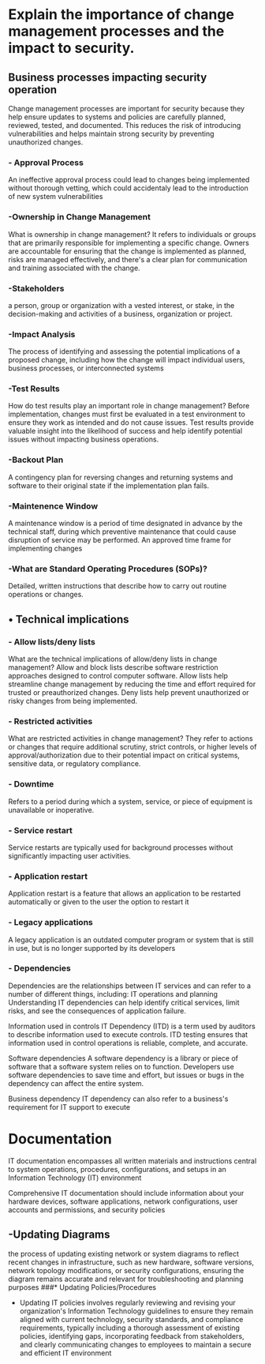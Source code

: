 # Explain the importance of change management processes and the impact to security.
## Business processes impacting security operation

Change management processes are important for security because they help ensure updates to systems and policies are carefully planned, reviewed, tested, and documented. This reduces the risk of introducing vulnerabilities and helps maintain strong security by preventing unauthorized changes.

### - Approval Process
An ineffective approval process could lead to changes being implemented without thorough vetting, which could accidentaly lead to the introduction of new system vulnerabilities

### -Ownership in Change Management
What is ownership in change management?
It refers to individuals or groups that are primarily responsible for implementing a specific change. Owners are accountable for ensuring that the change is implemented as planned, risks are managed effectively, and there's a clear plan for communication and training associated with the change.

### -Stakeholders
 a person, group or organization with a vested interest, or stake, in the decision-making and activities of a business, organization or project.

### -Impact Analysis
 The process of identifying and assessing the potential implications of a proposed change, including how the change will impact individual users, business processes, or interconnected systems
 
### -Test Results
How do test results play an important role in change management?
Before implementation, changes must first be evaluated in a test environment to ensure they work as intended and do not cause issues. Test results provide valuable insight into the likelihood of success and help identify potential issues without impacting business operations.

### -Backout Plan
A contingency plan for reversing changes and returning systems and software to their original state if the implementation plan fails.

### -Maintenence Window
A maintenance window is a period of time designated in advance by the technical staff, during which preventive maintenance that could cause disruption of service may be performed.
An approved time frame for implementing changes

### -What are Standard Operating Procedures (SOPs)?
Detailed, written instructions that describe how to carry out routine operations or changes. 

## • Technical implications

### - Allow lists/deny lists
What are the technical implications of allow/deny lists in change management?
Allow and block lists describe software restriction approaches designed to control computer software. Allow lists help streamline change management by reducing the time and effort required for trusted or preauthorized changes. Deny lists help prevent unauthorized or risky changes from being implemented.

### - Restricted activities
What are restricted activities in change management?
They refer to actions or changes that require additional scrutiny, strict controls, or higher levels of approval/authorization due to their potential impact on critical systems, sensitive data, or regulatory compliance.

### - Downtime
Refers to a period during which a system, service, or piece of equipment is unavailable or inoperative.

### - Service restart
Service restarts are typically used for background processes without significantly impacting user activities.

### - Application restart
Application restart is a feature that allows an application to be restarted automatically or given to the user the option to restart it

### - Legacy applications
A legacy application is an outdated computer program or system that is still in use, but is no longer supported by its developers

### - Dependencies
Dependencies are the relationships between IT services and can refer to a number of different things, including:
IT operations and planning
Understanding IT dependencies can help identify critical services, limit risks, and see the consequences of application failure. 
 
Information used in controls
IT Dependency (ITD) is a term used by auditors to describe information used to execute controls. ITD testing ensures that information used in control operations is reliable, complete, and accurate. 

Software dependencies
A software dependency is a library or piece of software that a software system relies on to function. Developers use software dependencies to save time and effort, but issues or bugs in the dependency can affect the entire system. 
 
Business dependency
IT dependency can also refer to a business's requirement for IT support to execute

# Documentation
IT documentation encompasses all written materials and instructions central to system operations, procedures, configurations, and setups in an Information Technology (IT) environment

Comprehensive IT documentation should include information about your hardware devices, software applications, network configurations, user accounts and permissions, and security policies

## -Updating Diagrams
the process of updating existing network or system diagrams to reflect recent changes in infrastructure, such as new hardware, software versions, network topology modifications, or security configurations, ensuring the diagram remains accurate and relevant for troubleshooting and planning purposes
###* Updating Policies/Procedures
* Updating IT policies involves regularly reviewing and revising your organization's Information Technology guidelines to ensure they remain aligned with current technology, security standards, and compliance requirements, typically including a thorough assessment of existing policies, identifying gaps, incorporating feedback from stakeholders, and clearly communicating changes to employees to maintain a secure and efficient IT environment
  





